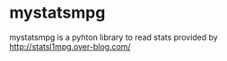 # mystatsmpg
mystatsmpg is a pyhton library to read stats provided by http://statsl1mpg.over-blog.com/




